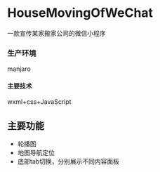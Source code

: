 # HouseMovingOfWeChat
一款宣传某家搬家公司的微信小程序

### 生产环境
manjaro

#### 主要技术
wxml+css+JavaScript

## 主要功能
- 轮播图
- 地图导航定位
- 底部tab切换，分别展示不同内容面板
